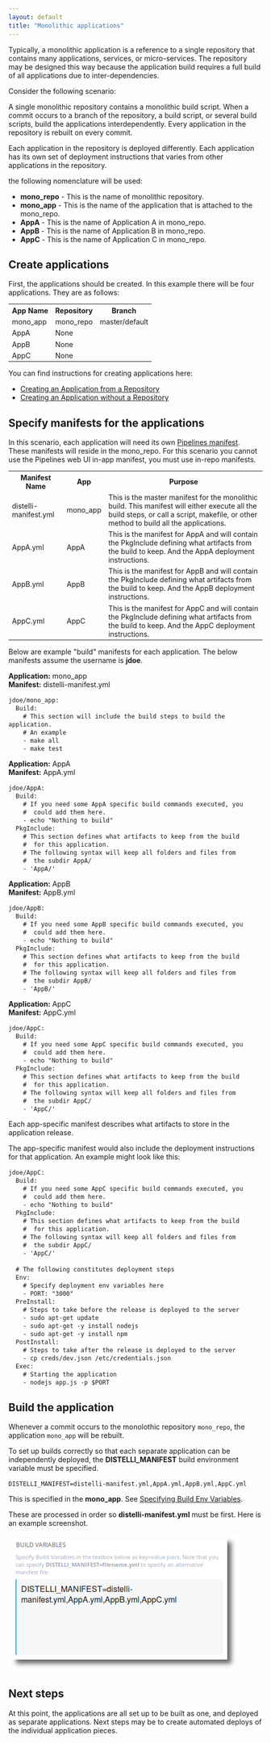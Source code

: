 ```yaml
---
layout: default
title: "Monolithic applications"
---
```


Typically, a monolithic application is a reference to a single repository that contains many applications, services, or micro-services. The repository may be designed this way because the application build requires a full build of all applications due to inter-dependencies.

Consider the following scenario:

A single monolithic repository contains a monolithic build script. When a commit occurs to a branch of the repository, a build script, or several build scripts, build the applications interdependently. Every application in the repository is rebuilt on every commit.

Each application in the repository is deployed differently. Each application has its own set of deployment instructions that varies from other applications in the repository.

the following nomenclature will be used:
<ul>
  <li><b>mono_repo</b> - This is the name of monolithic repository.</li>
  <li><b>mono_app</b> - This is the name of the application that is attached to the mono_repo.</li>
  <li><b>AppA</b> - This is the name of Application A in mono_repo.</li>
  <li><b>AppB</b> - This is the name of Application B in mono_repo.</li>
  <li><b>AppC</b> - This is the name of Application C in mono_repo.</li>
</ul>

## Create applications 

First, the applications should be created. In this example there will be four applications. They are as follows:

<table>
  <tr><th>App Name</th><th>Repository</th><th>Branch</th></tr>
  <tr><td>mono_app</td><td>mono_repo</td><td>master/default</td></tr>
  <tr><td>AppA</td><td>None</td><td></td></tr>
  <tr><td>AppB</td><td>None</td><td></td></tr>
  <tr><td>AppC</td><td>None</td><td></td></tr>
</table>

You can find instructions for creating applications here:

* [Creating an Application from a Repository](./application-create.html)
* [Creating an Application without a Repository](./application-create.html)

## Specify manifests for the applications

In this scenario, each application will need its own [Pipelines manifest](./manifest.html). These manifests will reside in the mono_repo. For this scenario you cannot use the Pipelines web UI in-app manifest, you must use in-repo manifests.

<table>
  <tr><th>Manifest Name</th><th>App</th><th>Purpose</th></tr>
  <tr><td>distelli-manifest.yml</td><td>mono_app</td><td>This is the master manifest for the monolithic build. This manifest will either execute all the build steps, or call a script, makefile, or other method to build all the applications.</td></tr>
  <tr><td>AppA.yml</td><td>AppA</td><td>This is the manifest for AppA and will contain the PkgInclude defining what artifacts from the build to keep. And the AppA deployment instructions.</td></tr>
  <tr><td>AppB.yml</td><td>AppB</td><td>This is the manifest for AppB and will contain the PkgInclude defining what artifacts from the build to keep. And the AppB deployment instructions.</td></tr>
  <tr><td>AppC.yml</td><td>AppC</td><td>This is the manifest for AppC and will contain the PkgInclude defining what artifacts from the build to keep. And the AppC deployment instructions.</td></tr>
</table>

Below are example "build" manifests for each application. The below manifests assume the username is <b>jdoe</b>.

<b>Application:</b> mono_app<br>
<b>Manifest:</b> distelli-manifest.yml

~~~
jdoe/mono_app:
  Build:
    # This section will include the build steps to build the application.
    # An example
    - make all
    - make test
~~~


<b>Application:</b> AppA<br>
<b>Manifest:</b> AppA.yml

~~~
jdoe/AppA:
  Build:
    # If you need some AppA specific build commands executed, you 
    #  could add them here.
    - echo "Nothing to build"
  PkgInclude:
    # This section defines what artifacts to keep from the build
    #  for this application.
    # The following syntax will keep all folders and files from
    #  the subdir AppA/
    - 'AppA/'
~~~


<b>Application:</b> AppB<br>
<b>Manifest:</b> AppB.yml

~~~
jdoe/AppB:
  Build:
    # If you need some AppB specific build commands executed, you 
    #  could add them here.
    - echo "Nothing to build"
  PkgInclude:
    # This section defines what artifacts to keep from the build
    #  for this application.
    # The following syntax will keep all folders and files from
    #  the subdir AppB/
    - 'AppB/'
~~~


<b>Application:</b> AppC<br>
<b>Manifest:</b> AppC.yml

~~~
jdoe/AppC:
  Build:
    # If you need some AppC specific build commands executed, you 
    #  could add them here.
    - echo "Nothing to build"
  PkgInclude:
    # This section defines what artifacts to keep from the build
    #  for this application.
    # The following syntax will keep all folders and files from
    #  the subdir AppC/
    - 'AppC/'
~~~

Each app-specific manifest describes what artifacts to store in the application release.

The app-specific manifest would also include the deployment instructions for that application. An example might look like this:

~~~
jdoe/AppC:
  Build:
    # If you need some AppC specific build commands executed, you 
    #  could add them here.
    - echo "Nothing to build"
  PkgInclude:
    # This section defines what artifacts to keep from the build
    #  for this application.
    # The following syntax will keep all folders and files from
    #  the subdir AppC/
    - 'AppC/'

  # The following constitutes deployment steps
  Env:
    # Specify deployment env variables here
    - PORT: "3000"
  PreInstall:
    # Steps to take before the release is deployed to the server
    - sudo apt-get update
    - sudo apt-get -y install nodejs
    - sudo apt-get -y install npm
  PostInstall:
    # Steps to take after the release is deployed to the server
    - cp creds/dev.json /etc/credentials.json
  Exec:
    # Starting the application
    - nodejs app.js -p $PORT
~~~

## Build the application

Whenever a commit occurs to the monolothic repository `mono_repo`, the application `mono_app` will be rebuilt.

To set up builds correctly so that each separate application can be independently deployed, the <b>DISTELLI_MANIFEST</b> build environment variable must be specified.

~~~
DISTELLI_MANIFEST=distelli-manifest.yml,AppA.yml,AppB.yml,AppC.yml
~~~

This is specified in the <b>mono_app</b>. See [Specifying Build Env Variables](./build-configure.html).

These are processed in order so <b>distelli-manifest.yml</b> must be first. Here is an example screenshot.

<img src="images/mono_build_variables.png" alt="Build Env Variables for monolithic app">

## Next steps

At this point, the applications are all set up to be built as one, and deployed as separate applications. Next steps may be to create automated deploys of the individual application pieces.